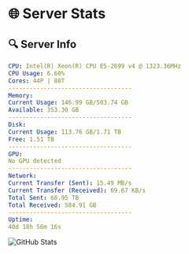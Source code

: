 # 🌐 Server Stats
## 🔍 Server Info
```yaml
CPU: Intel(R) Xeon(R) CPU E5-2699 v4 @ 1323.36MHz
CPU Usage: 6.60%
Cores: 44P | 88T
-----------------------------------
Memory:
Current Usage: 146.99 GB/503.74 GB
Available: 353.30 GB
-----------------------------------
Disk:
Current Usage: 113.76 GB/1.71 TB
Free: 1.51 TB
-----------------------------------
GPU:
No GPU detected
-----------------------------------
Network:
Current Transfer (Sent): 15.49 MB/s
Current Transfer (Received): 69.67 KB/s
Total Sent: 68.95 TB
Total Received: 584.91 GB
-----------------------------------
Uptime:
40d 18h 56m 16s
```
![GitHub Stats](https://img.shields.io/badge/Updated-2025-04-17_16:19:05-blue)
